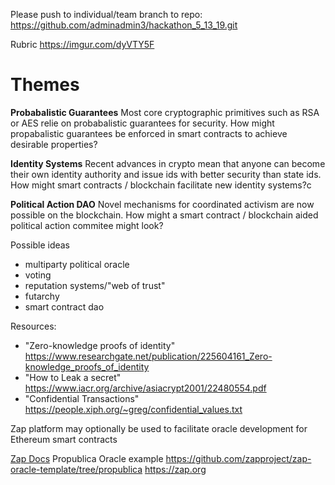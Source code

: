 Please push to individual/team branch to repo:
https://github.com/adminadmin3/hackathon_5_13_19.git

Rubric https://imgur.com/dyVTY5F

# Themes

**Probabalistic Guarantees**
Most core cryptographic primitives such as RSA or AES relie on probabalistic guarantees for security. How might propabalistic guarantees be enforced in smart contracts to achieve desirable properties?

**Identity Systems**
Recent advances in crypto mean that anyone can become their own identity authority and issue ids with better security than state ids. How might smart contracts / blockchain facilitate new identity systems?c

**Political Action DAO**
Novel mechanisms for coordinated activism are now possible on the blockchain. How might a smart contract / blockchain aided political action commitee might look?

Possible ideas
- multiparty political oracle
- voting
- reputation systems/"web of trust"
- futarchy
- smart contract dao

Resources:
- "Zero-knowledge proofs of identity"
	https://www.researchgate.net/publication/225604161_Zero-knowledge_proofs_of_identity
- "How to Leak a secret"
        https://www.iacr.org/archive/asiacrypt2001/22480554.pdf
- "Confidential Transactions"
        https://people.xiph.org/~greg/confidential_values.txt

Zap platform may optionally be used to facilitate oracle development for Ethereum smart contracts

[Zap Docs](zap.tech) 
Propublica Oracle example
https://github.com/zapproject/zap-oracle-template/tree/propublica
https://zap.org
